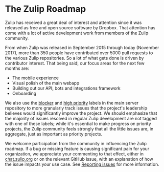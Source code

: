 # The Zulip Roadmap

Zulip has received a great deal of interest and attention since it was
released as free and open source software by Dropbox.  That attention
has come with a lot of active development work from members of the
Zulip community.

From when Zulip was released in September 2015 through today (November
2017), more than 350 people have contributed over 5000 pull requests to the
various Zulip repositories. So a lot of what gets done is driven by
contributor interest. That being said, our focus areas for the next few
months are:
* The mobile experience
* Visual polish of the main webapp
* Building out our API, bots and integrations framework
* Onboarding

We also use the [blocker][label-blocker] and [high priority][label-high]
labels in the main server repository to more granularly track issues that
the project's leadership believes would significantly improve the project.
We should emphasize that the majority of issues resolved in regular
Zulip development are not tagged with one of these labels; while it's
essential to make progress on priority projects, the Zulip community feels
strongly that all the little issues are, in aggregate, just as important as
priority projects.

We welcome participation from the community in influencing the Zulip
roadmap.  If a bug or missing feature is causing significant pain for your
organization, we appreciate your commenting to that effect, either in
[chat.zulip.org](../contributing/chat-zulip-org.md) or on the
relevant GitHub issue, with an explanation of how the issue impacts
your use case. See [Reporting issues](contributing.md#reporting-issues)
for more information.

[label-blocker]:
https://github.com/zulip/zulip/issues?q=is%3Aissue+is%3Aopen+label%3A%22priority%3A+blocker%22
[label-high]:
https://github.com/zulip/zulip/issues?q=is%3Aissue+is%3Aopen+label%3A%22priority%3A+high%22
